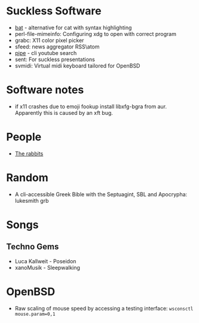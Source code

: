# Suckless Software
* [bat](https://github.com/sharkdp/bat) - alternative for cat with syntax highlighting
* perl-file-mimeinfo: Configuring xdg to open with correct program
* grabc: X11 color pixel picker
* sfeed: news aggregator RSS\atom  
* [pipe](https://github.com/trizen/pipe-viewer) - cli youtube search
* sent: For suckless presentations
* svmidi: Virtual midi keyboard tailored for OpenBSD

# Software notes
* if x11 crashes due to emoji fookup install libxfg-bgra from aur. Apparently this is caused by an xft bug.

# People
* [The rabbits](https://100r.co/site/about_us.html)

# Random
*  A cli-accessible Greek Bible with the Septuagint, SBL and Apocrypha: lukesmith grb 

# Songs

## Techno Gems
* Luca Kallweit - Poseidon
* xanoMusik - Sleepwalking

# OpenBSD
* Raw scaling of mouse speed by accessing a testing interface: <code>wsconsctl mouse<N>.param=0,1<code> 
